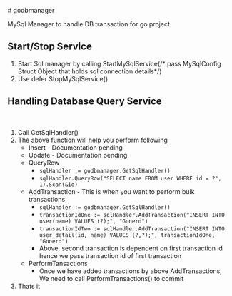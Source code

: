 <p># godbmanager</p>
<p>MySql Manager to handle DB transaction for go project</p>
<h2 style="text-align: left;">Start/Stop Service</h2>
<ol>
<li>Start Sql manager by calling StartMySqlService(/* pass MySqlConfig Struct Object that holds sql connection details*/)</li>
<li>Use defer StopMySqlService()</li>
</ol>
<h2>Handling Database Query Service</h2>
<p>&nbsp;</p>
<ol>
<li>Call GetSqlHandler()</li>
<li>The above function will help you perform following
<ul>
<li>Insert - Documentation pending</li>
<li>Update -&nbsp;Documentation pending</li>
<li>QueryRow
<ul>
<li><code>sqlHandler := godbmanager.GetSqlHandler()</code></li>
<li><code>sqlHandler.QueryRow("SELECT name FROM user WHERE id = ?", 1).Scan(&amp;id)</code></li>
</ul>
</li>
<li>AddTransaction - This is when you want to perform bulk transactions
<ul>
<li><code>sqlHandler := godbmanager.GetSqlHandler()</code></li>
<li><code>transactionIdOne := sqlHandler.AddTransaction("INSERT INTO user(name) VALUES (?);", "Gonerd")</code></li>
<li><code>transactionIdTwo := sqlHandler.AddTransaction("INSERT INTO user_detail(id, name) VALUES (?,?);", transactionIdOne, "Gonerd")</code></li>
<li>Above, second transaction is dependent on first transaction id hence we pass transaction id of first transaction</li>
</ul>
</li>
<li>PerformTansactions
<ul>
<li>Once we have added transactions by above AddTransactions, We need to call PerformTransactions() to commit</li>
</ul>
</li>
</ul>
</li>
<li>Thats it</li>
</ol>
